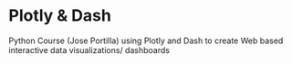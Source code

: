 # Plotly & Dash
Python Course (Jose Portilla) using Plotly and Dash to create Web based interactive data visualizations/ dashboards 
